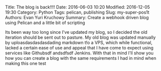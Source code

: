 Title: The blog is back!!!!
Date: 2016-06-03 10:20 
Modified: 2016-12-05 19:30 
Category: Python 
Tags: pelican, publishing 
Slug: my-super-pos1t 
Authors: Evan Yuri Kruchowy
Summary: Create a webhook driven blog using Pelican and a little bit of scripting

Its been way too long since I've updated my blog, so I decided the old iteration should be sent out to pasture. My old blog was updated manually by uploasdasdasdasdading markdown t!o a VPS, which while functional, lacked a certain ease of use and appeal that I have come to expect using services like Githubsdf andsdfsdf Jenkins. With that in mind I'll show you how you can create a blog with the same requirements I had in mind when making this one test
